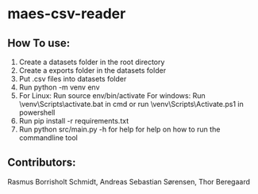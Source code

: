 # maes-csv-reader

## How To use:

1. Create a datasets folder in the root directory
2. Create a exports folder in the datasets folder
3. Put .csv files into datasets folder
4. Run python -m venv env
5. For Linux: Run source env/bin/activate
   For windows: Run \venv\Scripts\activate.bat in cmd or run \venv\Scripts\Activate.ps1 in powershell
6. Run pip install -r requirements.txt
7. Run python src/main.py -h for help for help on how to run the commandline tool

## Contributors:
Rasmus Borrisholt Schmidt, Andreas Sebastian Sørensen, Thor Beregaard